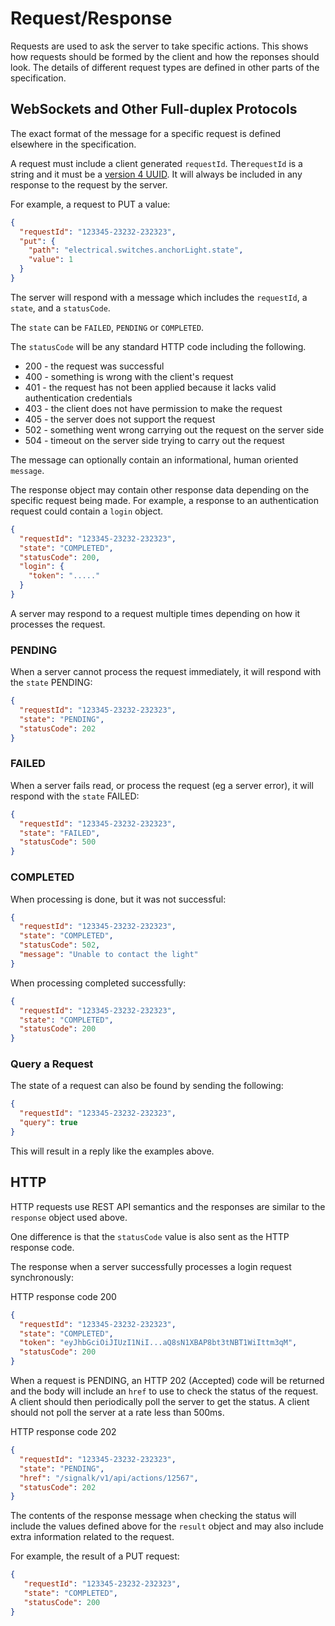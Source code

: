 # Request/Response

Requests are used to ask the server to take specific actions. This shows how requests should be formed by the client and how the reponses should look. The details of different request types are defined in other parts of the specification.

## WebSockets and Other Full-duplex Protocols

The exact format of the message for a specific request is defined elsewhere in the specification.

A request must include a client generated `requestId`. The`requestId` is a string and it must be a [version 4 UUID](https://tools.ietf.org/html/rfc4122.html#section-4.4). It will always be included in any response to the request by the server.

For example, a request to PUT a value:

```json
{
  "requestId": "123345-23232-232323",
  "put": {
    "path": "electrical.switches.anchorLight.state",
    "value": 1
  }
}
```

The server will respond with a message which includes the `requestId`, a `state`, and a `statusCode`.

The `state` can be `FAILED`, `PENDING` or `COMPLETED`.

The `statusCode` will be any standard HTTP code including the following.

- 200 - the request was successful
- 400 - something is wrong with the client's request
- 401 - the request has not been applied because it lacks valid authentication credentials
- 403 - the client does not have permission to make the request
- 405 - the server does not support the request
- 502 - something went wrong carrying out the request on the server side
- 504 - timeout on the server side trying to carry out the request

The message can optionally contain an informational, human oriented `message`.

The response object may contain other response data depending on the specific request being made. For example, a response to
an authentication request could contain a `login` object.

```json
{
  "requestId": "123345-23232-232323",
  "state": "COMPLETED",
  "statusCode": 200,
  "login": {
    "token": "....."
  }
}
```

A server may respond to a request multiple times depending on how it processes the request.

### PENDING

When a server cannot process the request immediately, it will respond with the `state` PENDING:

```json
{
  "requestId": "123345-23232-232323",
  "state": "PENDING",
  "statusCode": 202
}
```
### FAILED

When a server fails read, or process the request (eg a server error), it will respond with the `state` FAILED:

```json
{
  "requestId": "123345-23232-232323",
  "state": "FAILED",
  "statusCode": 500
}
```
### COMPLETED

When processing is done, but it was not successful:

```json
{
  "requestId": "123345-23232-232323",
  "state": "COMPLETED",
  "statusCode": 502,
  "message": "Unable to contact the light"
}
```
When processing completed successfully:

```json
{
  "requestId": "123345-23232-232323",
  "state": "COMPLETED",
  "statusCode": 200
}
```
### Query a Request

The state of a request can also be found by sending the following:

```json
{
  "requestId": "123345-23232-232323",
  "query": true
}
```

This will result in a reply like the examples above.

## HTTP

HTTP requests use REST API semantics and the responses are similar to the `response` object used above.

One difference is that the `statusCode` value is also sent as the HTTP response code.

The response when a server successfully processes a login request synchronously:

HTTP response code 200

```json
{
  "requestId": "123345-23232-232323",
  "state": "COMPLETED",
  "token": "eyJhbGciOiJIUzI1NiI...aQ8sN1XBAP8bt3tNBT1WiIttm3qM",
  "statusCode": 200
}
```

When a request is PENDING, an HTTP 202 (Accepted) code will be returned and the body will include an `href` to use to
check the status of the request. A client should then periodically poll the server to get the status. A client should not poll the server at a rate less than 500ms.

HTTP response code 202

```json
{
  "requestId": "123345-23232-232323",
  "state": "PENDING",
  "href": "/signalk/v1/api/actions/12567",
  "statusCode": 202
}
```

The contents of the response message when checking the status will include the values defined above for the `result`
object and may also include extra information related to the request.

For example, the result of a PUT request:

```json
{
   "requestId": "123345-23232-232323",
   "state": "COMPLETED",
   "statusCode": 200
}
```
